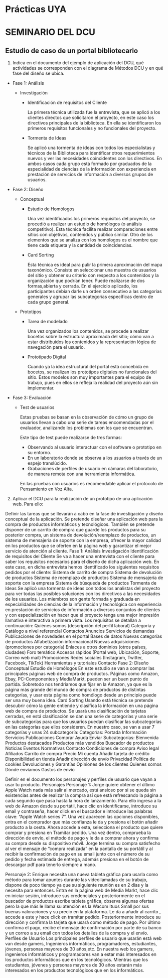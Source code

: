 # Prácticas UYA
# SEMINARIO DEL DCU

## Estudio de caso de un portal bibliotecario

1. Indica en el documento del ejemplo de aplicación del DCU, qué actividades se corresponden con el diagrama de Métodos DCU y en qué fase del diseño se ubica.

- Fase 1: Análisis
  - Investigación 
     - Identificación de requisitos del Cliente
    
    	La primera técnica utilizada fue la entrevista, que se aplicó a los clientes directos que solicitaron el proyecto, en este caso los directivos principales de la biblioteca. En ella se identificaron los primeros requisitos funcionales y no funcionales del proyecto.
			
     - Tormenta de Ideas
    
       Se aplicó una tormenta de ideas con todos los especialistas y técnicos de la Biblioteca para identificar otros requerimientos nuevos y ver las necesidades coincidentes con los directivos. En ambos casos cada grupo está formado por graduados de la especialidad de ciencias de la información con experiencia en prestación de servicios de información a diversos grupos de usuarios.
			
- Fase 2: Diseño
  - Conceptual
    - Estudio de Homólogos
    
      Una vez identificados los primeros requisitos del proyecto, se procedió a realizar un estudio de homólogos (o análisis competitivo). Esta técnica facilita realizar comparaciones entre sitios con objetivos, contenidos y público similar. Otro de los elementos que se analiza con los homólogos es el nombre que tiene cada etiqueta y la cantidad de coincidencias.
      
    - Card Sorting 
    
      Esta técnica es ideal para pulir la primera aproximación del mapa taxonómico. Consiste en seleccionar una muestra de usuarios del sitio y obtener su criterio con respecto a los contenidos y la organización que podrían tener. Puede realizarse de dos formas,abierta y cerrada. En el ejercicio aplicado, los participantes debían darle un orden consecutivo a las categorías generales y agrupar las subcategorías específicas dentro de cada grupo general.

  - Prototipos

    - Tarea de modelado
     
      Una vez organizados los contenidos, se procede a realizar bocetos sobre la estructura aproximada del sitio; cómo van a estar distribuidos los contenidos y la representación lógica de navegación para el usuario.

    - Prototipado Digital
    
      Cuando ya la idea estructural del portal está concebida en bocetos, se realizan los prototipos digitales no funcionales del sitio. Estos modelos son muy importantes para el equipo de trabajo, pues en ellos se refleja la realidad del proyecto aún sin implementar.

- Fase 3: Evaluación
  - Test de usuarios
  
    Estas pruebas se basan en la observación de cómo un grupo de usuarios llevan a cabo una serie de tareas encomendadas por el evaluador, analizando los problemas con los que se encuentran. 
    
    Este tipo de test puede realizarse de tres formas:
     - Observando al usuario interactuar con el software o prototipo en su entorno.
     - En un laboratorio donde se observa a los usuarios a través de un espejo translúcido.
     - Grabaciones de perfiles de usuario en cámaras del laboratorio, de manera remota con una herramienta informática.

    En las pruebas con usuarios es recomendable aplicar el protocolo de Pensamiento en Voz Alta.


2. Aplicar el DCU para la realización de un prototipo de una aplicación web. Para ello:

Definir las tareas que se llevarán a cabo en la fase de investigación y diseño conceptual de la aplicación.
Se pretende diseñar una aplicación web para la compra de productos informáticos y tecnológicos. También se pretende disponer de un carrito de compra que guarde los productos para su posterior compra, un sistema de devolución/reemplazo de productos, un sistema de mensajería de soporte con la empresa, ofrecer la mayor calidad en los productos que se oferten en la página web y garantizar el mejor servicio de atención al cliente.
Fase 1: Análisis
Investigación
 Identificación de requisitos del Cliente
Se va a hacer una entrevista con el cliente para saber los requisitos necesarios para el diseño de dicha aplicación web.
En este caso, en dicha entrevista hemos identificado los siguientes requisitos pedidos por el cliente:
Sistema de carrito de compra
Sistema de devolución de productos
Sistema de reemplazo de productos
Sistema de mensajería de soporte con la empresa
Sistema de búsqueda de productos
Tormenta de Ideas
Se aplicó una tormenta de ideas con todos los analistas del proyecto para ver todas las posibles soluciones  con los directivos a las necesidades de los usuarios. 
Los miembros son gente formada y graduada en especialidades de ciencias de la información y tecnológica con experiencia en prestación de servicios de información a diversos conjuntos de clientes y con especialización en hacer que el proyecto tenga una mejor impresión llamativa e interactiva a primera vista. 
Los requisitos se detallan a continuación:
Quiénes somos (descripción del perfil laboral)
Categoría y Catálogo a nivel referencial
Contactos
Anuncios
Servicios de demandas
Publicaciones de novedades en el portal
Bases de datos
Nuevas categorías de productos
Alfabetización informacional
Nuevas adquisiciones (promociones por categoría)
Enlaces a otros dominios (otros países, ciudades)
Foro temático
Accesos rápidos (Portal web, Ubicación, Soporte, Correo web mail)
Promociones
Redes sociales (Instagram, Twitter, Facebook, TikTok)
Herramientas y tutoriales
Contacto
	Fase 2: Diseño
Conceptual
Estudio de Homólogos
En este estudio se van a comprar las principales páginas web de compra de productos.
Páginas como Amazon, Ebay, PC-Componentes y MediaMarkt, pueden ser un buen punto de partida.
Sobretodo nos tendríamos que fijar en la Amazon, ya que es la página más grande del mundo de compra de productos de distintas categorías, y usar esta página como homólogo desde un principio puede ser una muy buena idea.
Card Sorting 
Usando está técnica se pretende descubrir cómo la gente entiende y clasifica la información en una página web de compra de productos.
Se usará una clasificación de tarjetas cerradas, en está clasificación se dan una serie de categorías y una serie de subcategorías para que los usuarios puedan clasificar las subcategorías en las categorías que ellos consideren.
En nuestro caso, se van a usar 7 categorías y unas 24 subcategoría:
Categorías:
Portada
Información
Servicios
Publicaciones
Comprar
Ayuda 
Enviar 
Subcategorías:
Bienvenida
Productos destacados
Productos más vendidos
Buscador de productos
Noticias
Eventos
Normativas
Contacto
Condiciones de compra
Aviso legal
Afiliados
Carrito de compra
Precio
Mi cuenta
Añadir tarjeta de crédito
Disponibilidad en tienda
Añadir dirección de envío
Privacidad
Política de cookies
Devoluciones y Garantías
Opiniones de los clientes
Quienes somos
Dónde envíamos
Gastos de envío

 
Definir en el documento los personajes y perfiles de usuario que vayan a usar tu producto.
Personajes
Personaje 1:
Jorge quiere obtener el último Apple Watch nada más salir al mercado, está ansioso por si se queda sin existencias antes de realizar la compra así que está refrescando la página a cada segundo que pasa hasta la hora de lanzamiento.
Para ello ingresa a la web de Amazon desde su portátil, hace clic en identificarse, introduce su email y contraseña, hacer click en el buscador e introduce las palabras clave: “Apple Watch series 7”. Una vez aparecen las opciones disponibles, entra en el comprador que más confianza le da y presiona el botón añadir producto a la cesta. Ahora accede a esta, selecciona el producto que quiere comprar y presiona en Tramitar pedido. Una vez dentro, comprueba la dirección de envío, el método de pago y le da a comprar ahora y confirma su compra desde su dispositivo móvil.
Jorge termina su compra satisfecho al ver el mensaje de “compra realizada” en la pantalla de su portátil y al recibir la confirmación de pago en su email junto con el número de su pedido y fecha estimada de entrega, además presiona en el botón de descargar pdf para tenerlo siempre a mano.
 
 
 
 
Personaje 2:
Enrique necesita una nueva tableta gráfica para usarla como método para tomar apuntes durante las videollamadas de su trabajo, dispone de poco tiempo ya que su siguiente reunión es en 2 días y la necesita para entonces.
Entra en la página web de Media Markt, hace clic en iniciar sesión, introduce sus credenciales y posteriormente en el buscador de productos escribe tableta gráfica, observa algunas ofertas pero la que más le llama su atención es la Wacom Ituos Small por sus buenas valoraciones y su precio en la plataforma. Le da a añadir al carrito , accede a este y hace click en tramitar pedido. Posteriormente introduce su dirección y confirma la tarjeta que usará como método de pago.
Por último confirma el pago, recibe el mensaje de confirmación por parte de su banco y un correo a su email con todos los detalles de la compra y el envío.
Perfiles de Usuario
Los principales perfiles de usuario que usarán está web van desde gamers, Ingenieros informáticos, programadores, estudiantes, jóvenes, personas mayores de 30 años,etc.
En nuestra web los gamers, ingenieros informáticos y programadores van  a estar más interesados en los productos informáticos que en los tecnológicos. 
Mientras que los estudiantes, jóvenes  y personas mayores de 30 años estarán más interesados en los productos tecnológicos que en los informáticos.
